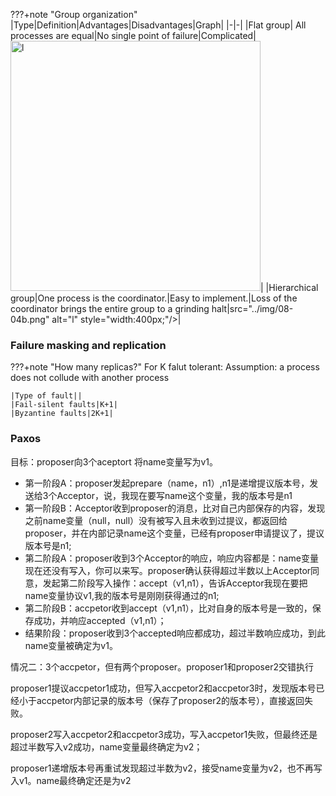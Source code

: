 ???+note "Group organization"
    |Type|Definition|Advantages|Disadvantages|Graph|
    |-|-|
    |Flat group| All processes are equal|No single point of failure|Complicated|<img src="../img/08-04a.png" alt="l" style="width:400px;"/>|
    |Hierarchical group|One process is the coordinator.|Easy to implement.|Loss of the coordinator brings the entire group to a grinding halt|src="../img/08-04b.png" alt="l" style="width:400px;"/>|

### Failure masking and replication

???+note "How many replicas?"
    For K falut tolerant:
    Assumption: a process does not collude with another process

    |Type of fault||
    |Fail-silent faults|K+1|
    |Byzantine faults|2K+1|

    
### Paxos


目标：proposer向3个aceptort 将name变量写为v1。
* 第一阶段A：proposer发起prepare（name，n1）,n1是递增提议版本号，发送给3个Acceptor，说，我现在要写name这个变量，我的版本号是n1
* 第一阶段B：Acceptor收到proposer的消息，比对自己内部保存的内容，发现之前name变量（null，null）没有被写入且未收到过提议，都返回给proposer，并在内部记录name这个变量，已经有proposer申请提议了，提议版本号是n1;
* 第二阶段A：proposer收到3个Acceptor的响应，响应内容都是：name变量现在还没有写入，你可以来写。proposer确认获得超过半数以上Acceptor同意，发起第二阶段写入操作：accept（v1,n1），告诉Acceptor我现在要把name变量协议v1,我的版本号是刚刚获得通过的n1;
* 第二阶段B：accpetor收到accept（v1,n1），比对自身的版本号是一致的，保存成功，并响应accepted（v1,n1）；
* 结果阶段：proposer收到3个accepted响应都成功，超过半数响应成功，到此name变量被确定为v1。

情况二：3个accpetor，但有两个proposer。proposer1和proposer2交错执行

proposer1提议accpetor1成功，但写入accpetor2和accpetor3时，发现版本号已经小于accpetor内部记录的版本号（保存了proposer2的版本号），直接返回失败。

proposer2写入accpetor2和accpetor3成功，写入accpetor1失败，但最终还是超过半数写入v2成功，name变量最终确定为v2；

proposer1递增版本号再重试发现超过半数为v2，接受name变量为v2，也不再写入v1。name最终确定还是为v2




